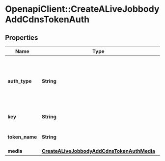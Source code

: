 # OpenapiClient::CreateALiveJobbodyAddCdnsTokenAuth

## Properties
Name | Type | Description | Notes
------------ | ------------- | ------------- | -------------
**auth_type** | **String** | Token authentication type - currently, the only supported value is &#x60;Akamai2.0&#x60; | 
**key** | **String** | Your Akamai token auth password | 
**token_name** | **String** | Your Akamai token token name | 
**media** | [**CreateALiveJobbodyAddCdnsTokenAuthMedia**](CreateALiveJobbodyAddCdnsTokenAuthMedia.md) |  | [optional] 


